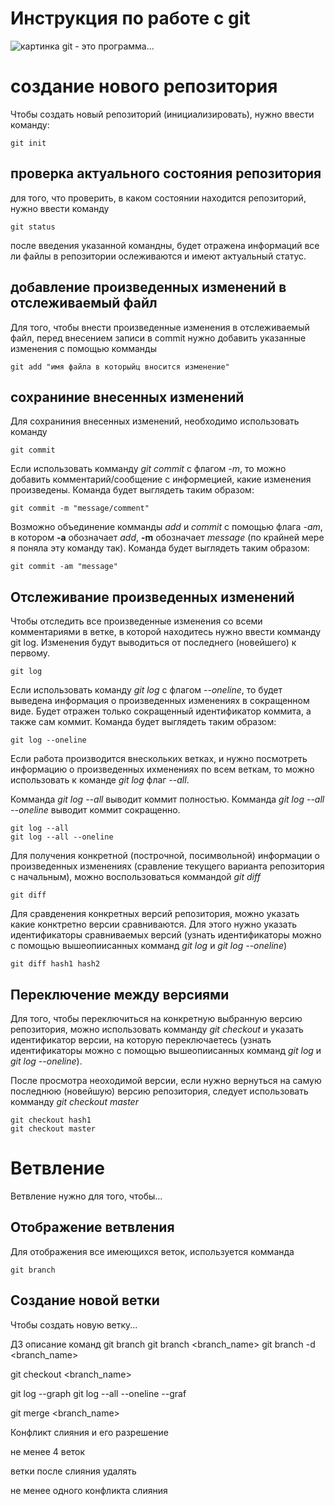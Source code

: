 # Инструкция по работе с git
![картинка](AA648.jpg)
git - это программа...

# создание нового репозитория
Чтобы создать новый репозиторий (инициализировать), нужно ввести команду:

    git init

 ## проверка актуального состояния репозитория

для того, что проверить, в каком состоянии находится репозиторий, нужно ввести команду

    git status
после введения указанной командны, будет отражена информаций все ли файлы в репозитории ослеживаются и имеют актуальный статус. 

## добавление произведенных изменений в отслеживаемый файл
Для того, чтобы внести произведенные изменения в отслеживаемый файл, перед внесением записи в commit  нужно добавить указанные изменения с помощью комманды 

    git add "имя файла в которыйц вносится изменение"

## сохраниние внесенных изменений

Для сохраниния внесенных изменений, необходимо использовать команду
    
    git commit

Если использовать комманду *git commit*  с флагом *-m*, то можно добавить комментарий/сообщение с информецией, какие 
 изменения произведены.
 Команда будет выглядеть  таким образом:

    git commit -m "message/comment"

Возможно объединение комманды *add* и *commit* с помощью флага *-am*, в котором **-a** обозначает *add*, **-m** обозначает *message* (по крайней мере я поняла эту команду так).
Команда будет выглядеть  таким образом: 

    git commit -am "message"

## Отслеживание произведенных изменений
Чтобы отследить все произведенные изменения со всеми комментариями в ветке, в которой находитесь нужно ввести комманду git log. Изменения будут выводиться от последнего (новейшего) к первому.

    git log

Если использовать команду *git log* с флагом *--oneline*, то будет выведена информация о произведенных изменениях в сокращенном виде. Будет отражен только сокращенный идентификатор коммита, а также сам коммит. Команда будет выглядеть  таким образом: 

    git log --oneline

Если работа производится внескольких ветках, и нужно посмотреть информацию о произведенных ихменениях по всем веткам, то можно использовать к команде *git log* флаг *--all*. 

Комманда *git log --all* выводит коммит полностью.
Комманда *git log --all  --oneline* выводит коммит сокращенно.

    git log --all
    git log --all --oneline

Для получения конкретной (построчной, посимвольной) информации о произведенных изменениях (сравление текущего варианта репозитория с начальным), можно воспользоваться коммандой *git diff* 
    
    git diff
Для сравденения конкретных версий репозитория, можно указать какие конктретно версии сравниваются. Для этого нужно указать идентификаторы сравниваемых версий (узнать идентификаторы можно с помощью вышеопиисанных комманд *git log* и *git log --oneline*)

    git diff hash1 hash2

## Переключение между версиями 
Для того, чтобы переключиться на конкретную выбранную версию репозитория, можно использовать комманду *git checkout* и указать идентификатор версии, на которую переключаетесь (узнать идентификаторы можно с помощью вышеопиисанных комманд *git log* и *git log --oneline*).

После просмотра неоходимой версии, если нужно вернуться на самую последнюю (новейшую) версию репозитория, следует использовать комманду *git checkout master*

    git checkout hash1
    git checkout master

# Ветвление 
Ветвление нужно для того, чтобы...

## Отображение ветвления

Для отображения все имеющихся веток, используется комманда 
    
    git branch

## Создание новой ветки
Чтобы создать новую ветку...

ДЗ
описание команд
git branch
git branch <branch_name>
git branch -d <branch_name>

git checkout <branch_name>

git log --graph
git log --all --oneline --graf

git merge <branch_name>

Конфликт слияния и его разрешение

не менее 4 веток 

ветки после слияния удалять

не менее одного конфликта слияния